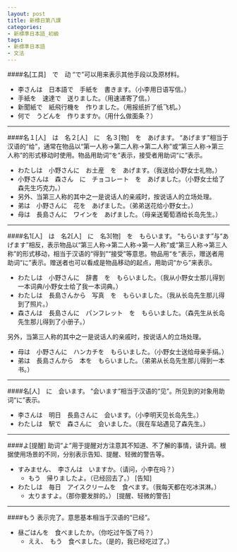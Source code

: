 ```yaml
---
layout: post
title: 新標日第八課
categories:
- 新標準日本語_初級
tags:
- 新標準日本語
- 文法
---
```


####名[工具]　で　动
“で”可以用来表示其他手段以及原材料。

* 李さんは　日本語で　手紙を　書きます。（小李用日语写信。）
* 手紙を　速達で　送りました。（用速递寄了信。）
* 新聞紙で　紙飛行機を　作りました。（用报纸折了纸飞机。）
* 何で　うどんを　作りますか。（用什么做面条？）

---
####名１[人]　は　名２[人]　に　名３[物]　を　あげます。
“あげます”相当于汉语的“给”，通常在物品以“第一人称→第二人称→第二人称”或“第三人称→第三人称”的形式移动时使用。物品用助词“を”表示，接受者用助词“に”表示。

* わたしは　小野さんに　お土産　を　あげます。（我送给小野女士礼物。）
* 小野さんは　森さん　に　チョコレート　を　あげました。（小野女士给了森先生巧克力。）
* 另外、当第三人称的其中之一是说话人的亲戚时，按说话人的立场处理。
* 弟は　小野さんに　花を　あげました。（弟弟送花给小野女士。）
* 母は　長島さんに　ワインを　あげました。（母亲送葡萄酒给长岛先生。）

---
####名1[人]　は　名2[人]　に　名3[物]　を　もらいます。
“もらいます”与“あげます”相反，表示物品以“第三人称→第二人称→第一人称”或“第三人称→第三人称”的形式移动，相当于汉语的“得到”“接受”等意思。物品用“を”表示，赠送者用助词“に”表示。赠送者也可以看成是物品移动的起点，用助词“から”来表示。

* わたしは　小野さんに　辞書　を　もらいました。（我从小野女士那儿得到一本词典/小野女士给了我一本词典。）
* わたしは　長島さんから　写真　を　もらいました。（我从长岛先生那儿得到了照片。）
* 森さんは　長島さんに　パンフレット　を　もらいました。（森先生从长岛先生那儿得到了小册子。）

另外，当第三人称的其中之一是说话人的亲戚时，按说话人的立场处理。

* 母は　小野さんに　ハンカチを　もらいました。（小野女士送给母亲手绢。）
* 弟は　長島さんから　本を　もらいました。（弟弟从长岛先生那儿得到一本书。）

---
####名[人]　に　会います。
“会います”相当于汉语的“见”。所见到的对象用助词“に”表示。

* 李さんは　明日　長島さんに　会います。（小李明天见长岛先生。）
* わたしは　駅で　森さんに　会いました。（我在车站遇见了森先生。）

---
####よ[提醒]
助词“よ”用于提醒对方注意其不知道、不了解的事情，读升调。根据使用场景的不同，分别表示告知、提醒、轻微的警告等。

* すみません、　李さんは　いますか。（请问，小李在吗？）
	* もう　帰りましたよ。（已经回去了。） [告知]
* わたしは　毎日　アイスクリームを　食べます。（我每天都在吃冰淇淋。）
	* 太りますよ。（那你要发胖的。） [提醒、轻微的警告]

---
####もう
表示完了。意思基本相当于汉语的“已经”。

* 昼ごはんを　食べましたか。（你吃过午饭了吗？）
	* ええ、　もう　食べました。（是的，我已经吃过了。）